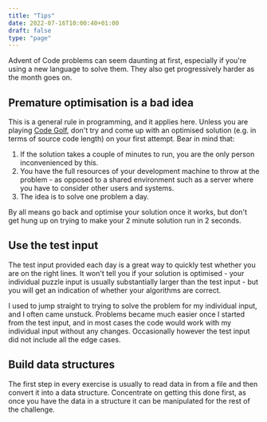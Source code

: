 ```yaml
---
title: "Tips"
date: 2022-07-16T10:00:40+01:00
draft: false
type: "page"
---
```


Advent of Code problems can seem daunting at first, especially if you're using a new language to solve them. They also get progressively harder as the month goes on.

## Premature optimisation is a bad idea

This is a general rule in programming, and it applies here. Unless you are playing [Code Golf](https://en.wikipedia.org/wiki/Code_golf), don't try and come up with an optimised solution (e.g. in terms of source code length) on your first attempt. Bear in mind that:

 1. If the solution takes a couple of minutes to run, you are the only person inconvenienced by this.
 1. You have the full resources of your development machine to throw at the problem - as opposed to a shared environment such as a server where you have to consider other users and systems.
 1. The idea is to solve one problem a day.

By all means go back and optimise your solution once it works, but don't get hung up on trying to make your 2 minute solution run in 2 seconds.

## Use the test input

The test input provided each day is a great way to quickly test whether you are on the right lines. It won't tell you if your solution is optimised - your individual puzzle input is usually substantially larger than the test input - but you will get an indication of whether your algorithms are correct.

I used to jump straight to trying to solve the problem for my individual input, and I often came unstuck. Problems became much easier once I started from the test input, and in most cases the code would work with my individual input without any changes. Occasionally however the test input did not include all the edge cases.

## Build data structures

The first step in every exercise is usually to read data in from a file and then convert it into a data structure. Concentrate on getting this done first, as once you have the data in a structure it can be manipulated for the rest of the challenge.
